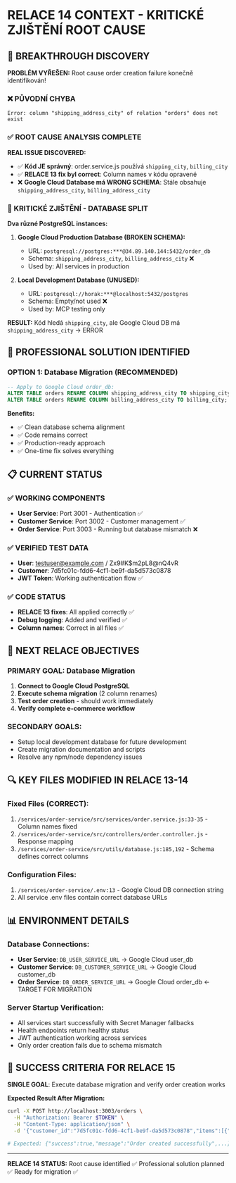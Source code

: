 # RELACE 14 CONTEXT - KRITICKÉ ZJIŠTĚNÍ ROOT CAUSE

## 🚨 BREAKTHROUGH DISCOVERY

**PROBLÉM VYŘEŠEN:** Root cause order creation failure konečně identifikován!

### ❌ PŮVODNÍ CHYBA
```
Error: column "shipping_address_city" of relation "orders" does not exist
```

### ✅ ROOT CAUSE ANALYSIS COMPLETE

**REAL ISSUE DISCOVERED:**
- ✅ **Kód JE správný**: order.service.js používá `shipping_city`, `billing_city` 
- ✅ **RELACE 13 fix byl correct**: Column names v kódu opravené
- ❌ **Google Cloud Database má WRONG SCHEMA**: Stále obsahuje `shipping_address_city`, `billing_address_city`

### 🎯 KRITICKÉ ZJIŠTĚNÍ - DATABASE SPLIT

**Dva různé PostgreSQL instances:**

1. **Google Cloud Production Database (BROKEN SCHEMA):**
   - URL: `postgresql://postgres:***@34.89.140.144:5432/order_db`
   - Schema: `shipping_address_city`, `billing_address_city` ❌
   - Used by: All services in production

2. **Local Development Database (UNUSED):**
   - URL: `postgresql://horak:***@localhost:5432/postgres`  
   - Schema: Empty/not used ❌
   - Used by: MCP testing only

**RESULT:** Kód hledá `shipping_city`, ale Google Cloud DB má `shipping_address_city` → ERROR

## 🔧 PROFESSIONAL SOLUTION IDENTIFIED

### OPTION 1: Database Migration (RECOMMENDED)
```sql
-- Apply to Google Cloud order_db:
ALTER TABLE orders RENAME COLUMN shipping_address_city TO shipping_city;
ALTER TABLE orders RENAME COLUMN billing_address_city TO billing_city;
```

**Benefits:**
- ✅ Clean database schema alignment
- ✅ Code remains correct 
- ✅ Production-ready approach
- ✅ One-time fix solves everything

## 📋 CURRENT STATUS

### ✅ WORKING COMPONENTS
- **User Service**: Port 3001 - Authentication ✅
- **Customer Service**: Port 3002 - Customer management ✅  
- **Order Service**: Port 3003 - Running but database mismatch ❌

### ✅ VERIFIED TEST DATA
- **User**: testuser@example.com / Zx9#K$m2pL8@nQ4vR
- **Customer**: 7d5fc01c-fdd6-4cf1-be9f-da5d573c0878
- **JWT Token**: Working authentication flow ✅

### ✅ CODE STATUS
- **RELACE 13 fixes**: All applied correctly ✅
- **Debug logging**: Added and verified ✅
- **Column names**: Correct in all files ✅

## 🚀 NEXT RELACE OBJECTIVES

### PRIMARY GOAL: Database Migration
1. **Connect to Google Cloud PostgreSQL**
2. **Execute schema migration** (2 column renames)
3. **Test order creation** - should work immediately
4. **Verify complete e-commerce workflow**

### SECONDARY GOALS:
- Setup local development database for future development
- Create migration documentation and scripts
- Resolve any npm/node dependency issues

## 🔍 KEY FILES MODIFIED IN RELACE 13-14

### Fixed Files (CORRECT):
1. `/services/order-service/src/services/order.service.js:33-35` - Column names fixed
2. `/services/order-service/src/controllers/order.controller.js` - Response mapping
3. `/services/order-service/src/utils/database.js:185,192` - Schema defines correct columns

### Configuration Files:
1. `/services/order-service/.env:13` - Google Cloud DB connection string
2. All service .env files contain correct database URLs

## 📊 ENVIRONMENT DETAILS

### Database Connections:
- **User Service**: `DB_USER_SERVICE_URL` → Google Cloud user_db
- **Customer Service**: `DB_CUSTOMER_SERVICE_URL` → Google Cloud customer_db  
- **Order Service**: `DB_ORDER_SERVICE_URL` → Google Cloud order_db ← TARGET FOR MIGRATION

### Server Startup Verification:
- All services start successfully with Secret Manager fallbacks
- Health endpoints return healthy status
- JWT authentication working across services
- Only order creation fails due to schema mismatch

## 🎯 SUCCESS CRITERIA FOR RELACE 15

**SINGLE GOAL**: Execute database migration and verify order creation works

**Expected Result After Migration:**
```bash
curl -X POST http://localhost:3003/orders \
  -H "Authorization: Bearer $TOKEN" \
  -H "Content-Type: application/json" \
  -d '{"customer_id":"7d5fc01c-fdd6-4cf1-be9f-da5d573c0878","items":[{"product_name":"SUCCESS TEST","quantity":1,"unit_price":100.00}]}'

# Expected: {"success":true,"message":"Order created successfully",...}
```

---
**RELACE 14 STATUS:** Root cause identified ✅ Professional solution planned ✅ Ready for migration ✅